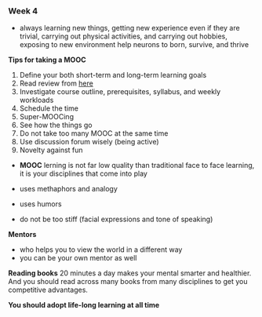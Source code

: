 ### Week 4

- always learning new things, getting new experience even if they are trivial, carrying out physical activities, and carrying out hobbies, exposing to new environment help neurons to born, survive, and thrive

**Tips for taking a MOOC**
1. Define your both short-term and long-term learning goals
2. Read review from [here](classcentral.com)
3. Investigate course outline, prerequisites, syllabus, and weekly workloads
4. Schedule the time
5. Super-MOOCing
6. See how the things go
7. Do not take too many MOOC at the same time
8. Use discussion forum wisely (being active)
9. Novelty against fun

- **MOOC** lerning is not far low quality than traditional face to face learning, it is your disciplines that come into play

- uses methaphors and analogy
- uses humors
- do not be too stiff (facial expressions and tone of speaking)

**Mentors**
- who helps you to view the world in a different way
- you can be your own mentor as well

**Reading books** 20 minutes a day makes your mental smarter and healthier. And you should read across many books from many disciplines to get you competitive advantages. 

**You should adopt life-long learning at all time**
